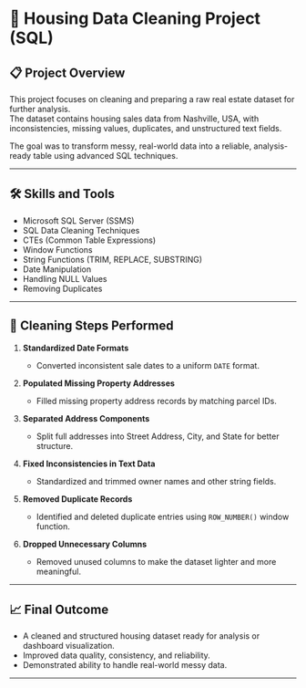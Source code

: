 
# 🏡 Housing Data Cleaning Project (SQL)

## 📋 Project Overview
This project focuses on cleaning and preparing a raw real estate dataset for further analysis.  
The dataset contains housing sales data from Nashville, USA, with inconsistencies, missing values, duplicates, and unstructured text fields.

The goal was to transform messy, real-world data into a reliable, analysis-ready table using advanced SQL techniques.

---

## 🛠️ Skills and Tools
- Microsoft SQL Server (SSMS)
- SQL Data Cleaning Techniques
- CTEs (Common Table Expressions)
- Window Functions
- String Functions (TRIM, REPLACE, SUBSTRING)
- Date Manipulation
- Handling NULL Values
- Removing Duplicates

---

## 🧹 Cleaning Steps Performed

1. **Standardized Date Formats**  
   - Converted inconsistent sale dates to a uniform `DATE` format.

2. **Populated Missing Property Addresses**  
   - Filled missing property address records by matching parcel IDs.

3. **Separated Address Components**  
   - Split full addresses into Street Address, City, and State for better structure.

4. **Fixed Inconsistencies in Text Data**  
   - Standardized and trimmed owner names and other string fields.

5. **Removed Duplicate Records**  
   - Identified and deleted duplicate entries using `ROW_NUMBER()` window function.

6. **Dropped Unnecessary Columns**  
   - Removed unused columns to make the dataset lighter and more meaningful.

---

## 📈 Final Outcome
- A cleaned and structured housing dataset ready for analysis or dashboard visualization.
- Improved data quality, consistency, and reliability.
- Demonstrated ability to handle real-world messy data.

---

